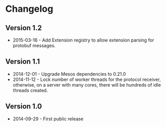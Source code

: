 # Changelog

## Version 1.2

* 2015-03-16 - Add Extension registry to allow extension parsing for
               protobuf messages.

## Version 1.1

* 2014-12-01 - Upgrade Mesos dependencies to 0.21.0
* 2014-11-12 - Lock number of worker threads for the protocol receiver,
               otherwise, on a server with many cores, there will be hundreds
               of idle threads created.

## Version 1.0

* 2014-09-29 - First public release
